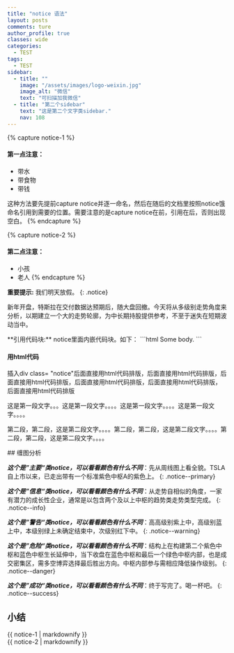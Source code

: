 ```yaml
---
title: "notice 语法"
layout: posts
comments: ture
author_profile: true
classes: wide
categories:
  - TEST
tags:
  - TEST
sidebar:
  - title: ""
    image: "/assets/images/logo-weixin.jpg"
    image_alt: "微信"
    text: "可扫描加我微信"
  - title: "第二个sidebar"
    text: "这是第二个文字类sidebar."
    nav: 108
---
```


{% capture notice-1 %}
#### 第一点注意：
* 带水
* 带食物
* 带钱

这种方法要先提前capture notice并逐一命名，然后在随后的文档里按照notice饿命名引用到需要的位置。需要注意的是capture notice在前，引用在后，否则出现空白。
{% endcapture %}

{% capture notice-2 %}
#### 第二点注意：
- 小孩
- 老人
{% endcapture %}

**重要提示:** 
我们明天放假。
{: .notice}

新年开盘，特斯拉在交付数据达预期后，随大盘回撤。今天将从多级别走势角度来分析，以期建立一个大的走势轮廓，为中长期持股提供参考，不至于迷失在短期波动当中。

<div class="notice--primary" markdown="1">
**引用代码块:** notice里面内嵌代码块。如下：
```html
<html>
  <body>Some body.<body>
</html>
```
</div>

<div class="notice">
  <h4>用html代码</h4>
  <p>插入div class=
  "notice"后面直接用html代码排版，后面直接用html代码排版，后面直接用html代码排版，后面直接用html代码排版，后面直接用html代码排版，后面直接用html代码排版</p>
  <p>这是第一段文字。。。这是第一段文字。。。。这是第一段文字。。。。这是第一段文字。。。。</p>
   <p>第二段，第二段，这是第二段文字。。。。第二段，第二段，这是第二段文字。。。。第二段，第二段，这是第二段文字。。。。</p>
</div>
## 缠图分析

***这个是”主要“类notice，可以看看颜色有什么不同***：先从周线图上看全貌。TSLA自上市以来，已走出带有一个标准紫色中枢A的紫色上。
{: .notice--primary}

***这个是”信息“类notice，可以看看颜色有什么不同***：从走势自相似的角度，一家有潜力的成长性企业，通常是以包含两个及以上中枢的趋势类走势类型完成。
{: .notice--info}

***这个是”警告“类notice，可以看看颜色有什么不同***：高高级别紫上中，高级别蓝上中，本级别绿上未确定结束中，次级别红下中。
{: .notice--warning}


***这个是”危险“类notice，可以看看颜色有什么不同***：结构上在构建第二个紫色中枢和蓝色中枢生长延伸中，当下收盘在蓝色中枢和最后一个绿色中枢内部，也是成交密集区，需多空博弈选择最后胜出方向。中枢内部参与需相应降低操作级别。
{: .notice--danger}

***这个是”成功“类notice，可以看看颜色有什么不同***：终于写完了。喝一杯吧。
{: .notice--success}

## 小结
<div class="notice">{{ notice-1 | markdownify }}</div>

<div class="notice">{{ notice-2 | markdownify }}</div>


